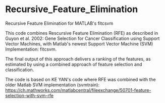 # Recursive_Feature_Elimination
Recursive Feature Elimination for MATLAB's fitcsvm

This code combines Rescursive Feature Elimination (RFE) as described in Guyon et al. 2002: Gene Selection for Cancer 
Classification using Support Vector Machines, with Matlab's newest Support Vector Machine (SVM) Implementation: fitcsvm.

The final output of this approach delivers a ranking of the features, as estimated by using a combined approach of feature selection
and classification.

The code is based on KE YAN's code where RFE was combined with the older Matlab SVM implementation (svmtrain):
https://ch.mathworks.com/matlabcentral/fileexchange/50701-feature-selection-with-svm-rfe

